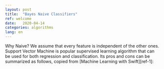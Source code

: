 ```yaml
---
layout: post
title:  "Bayes Naive Classifiers"
ref: welcome
date:   2020-04-14 
categories: algorithms
lang: en
---
```


Why Naive? 
We assume that every feature is independent of the other ones.
Support Vector Machine is popular supervised learning algorithm that can be used for both regression and classification. 
Its pros and cons can be summarized as follows, copied from [Machine Learning with Swift][ref-1]: 